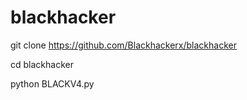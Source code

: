 # blackhacker

git clone https://github.com/Blackhackerx/blackhacker

cd blackhacker

python BLACKV4.py
